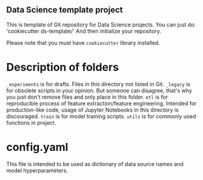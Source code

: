 ## Data Science template project

This is template of Git repository for Data Science projects. You can just do:
'cookiecutter ds-template/'
And then initialize your repository.

Please note that you must have `cookiecutter` library installed.

# Description of folders

`_experiments` is for drafts. Files in this directory not listed in Git.
`_legacy` is for obsolete scripts in your opinion. But someone can disagree, that's why you just don't remove files and only place in this folder.
`etl` is for reproducible process of feature extraction/feature engineering. Intended for production-like code, usage of Jupyter Notebooks in this directory is discouraged.
`train` is for model training scripts.
`utils` is for commonly used functions in project.

# config.yaml

This file is intended to be used as dictionary of data source names and model hyperparameters.

